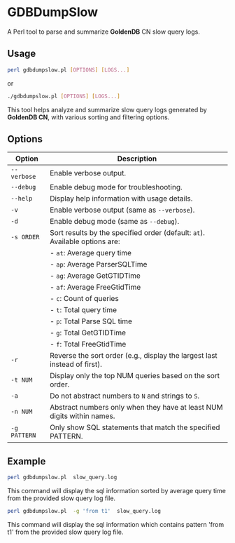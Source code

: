 
# GDBDumpSlow

A Perl tool to parse and summarize **GoldenDB** CN slow query logs.

## Usage

```bash
perl gdbdumpslow.pl [OPTIONS] [LOGS...]
```
or
```bash
./gdbdumpslow.pl [OPTIONS] [LOGS...]
```

This tool helps analyze and summarize slow query logs generated by **GoldenDB CN**, with various sorting and filtering options.

## Options

| Option          | Description                                                                                           |
|-----------------|-------------------------------------------------------------------------------------------------------|
| `--verbose`     | Enable verbose output.                                                                                 |
| `--debug`       | Enable debug mode for troubleshooting.                                                                 |
| `--help`        | Display help information with usage details.                                                           |
| `-v`            | Enable verbose output (same as `--verbose`).                                                           |
| `-d`            | Enable debug mode (same as `--debug`).                                                                 |
| `-s ORDER`      | Sort results by the specified order (default: `at`). Available options are:                             |
|                 | - `at`: Average query time                                                                      |
|                 | - `ap`: Average ParserSQLTime                                                                          |
|                 | - `ag`: Average GetGTIDTime                                                                            |
|                 | - `af`: Average FreeGtidTime                                                                           |
|                 | - `c`: Count of queries                                                                                |
|                 | - `t`: Total query time                                                                                |
|                 | - `p`: Total Parse SQL time                                                                            |
|                 | - `g`: Total GetGTIDTime                                                                               |
|                 | - `f`: Total FreeGtidTime                                                                              |
| `-r`            | Reverse the sort order (e.g., display the largest last instead of first).                              |
| `-t NUM`        | Display only the top NUM queries based on the sort order.                                               |
| `-a`            | Do not abstract numbers to `N` and strings to `S`.                                                      |
| `-n NUM`        | Abstract numbers only when they have at least NUM digits within names.                                  |
| `-g PATTERN`    | Only show SQL statements that match the specified PATTERN.                                              |

## Example

```bash
perl gdbdumpslow.pl  slow_query.log
```

This command will display the sql information sorted by average query time from the provided slow query log file.

```bash
perl gdbdumpslow.pl  -g 'from t1'  slow_query.log
```

This command will display the sql information which contains pattern 'from t1' from the provided slow query log file.

